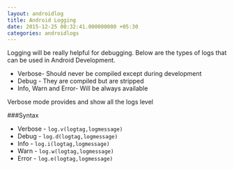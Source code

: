 ```yaml
---
layout: androidlog
title: Android Logging
date: 2015-12-25 00:32:41.000000000 +05:30
categories: androidlogs
---
```


Logging will be really helpful for debugging.
Below are the types of logs that can be used in Android Development.

* Verbose- Should never be compiled except during development
* Debug - They are compiled but are stripped
* Info, Warn and Error- Will be always available

Verbose mode provides and show all the logs level

###Syntax

* Verbose - `log.v(logtag,logmessage)`
* Debug - `log.d(logtag,logmessage)`
* Info - `log.i(logtag,logmessage)`
* Warn - `log.w(logtag,logmessage)`
* Error - `log.e(logtag,logmessage)`

